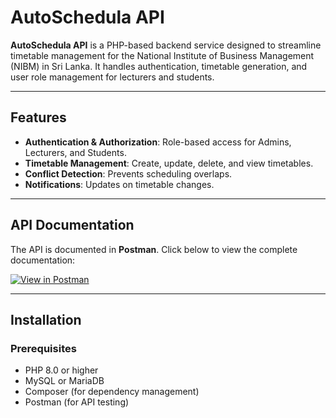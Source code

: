# AutoSchedula API

**AutoSchedula API** is a PHP-based backend service designed to streamline timetable management for the National Institute of Business Management (NIBM) in Sri Lanka. It handles authentication, timetable generation, and user role management for lecturers and students.

---

## Features

- **Authentication & Authorization**: Role-based access for Admins, Lecturers, and Students.
- **Timetable Management**: Create, update, delete, and view timetables.
- **Conflict Detection**: Prevents scheduling overlaps.
- **Notifications**: Updates on timetable changes.

---

## API Documentation

The API is documented in **Postman**. Click below to view the complete documentation:

[![View in Postman](https://run.pstmn.io/button.svg)](https://documenter.getpostman.com/view/40004001/2sAYBYepsA)

---

## Installation

### Prerequisites

- PHP 8.0 or higher
- MySQL or MariaDB
- Composer (for dependency management)
- Postman (for API testing)
